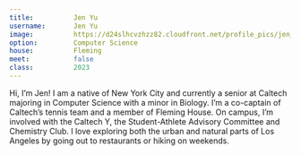 ```yaml
---
title:          Jen Yu
username:       Jen Yu
image:          https://d24slhcvzhzz82.cloudfront.net/profile_pics/jen_yu.jpg
option:         Computer Science
house:          Fleming
meet:           false
class:          2023
---
```


Hi, I’m Jen! I am a native of New York City and currently a senior at Caltech majoring in Computer Science with a minor in Biology. I’m a co-captain of Caltech’s tennis team and a member of Fleming House. On campus, I’m involved with the Caltech Y, the Student-Athlete Advisory Committee and Chemistry Club. I love exploring both the urban and natural parts of Los Angeles by going out to restaurants or hiking on weekends.
